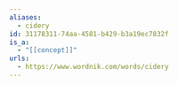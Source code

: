 ```yaml
---
aliases:
  - cidery
id: 31178311-74aa-4581-b429-b3a19ec7832f
is_a:
  - "[[concept]]"
urls:
  - https://www.wordnik.com/words/cidery
---
```

